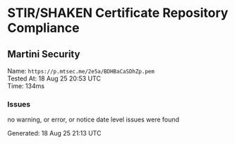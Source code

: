 # STIR/SHAKEN Certificate Repository Compliance

## Martini Security

Name: `https://p.mtsec.me/2e5a/BDHBaCaSDhZp.pem`\
Tested At: 18 Aug 25 20:53 UTC\
Time: 134ms

### Issues

no warning, or error, or notice date level issues were found

Generated: 18 Aug 25 21:13 UTC